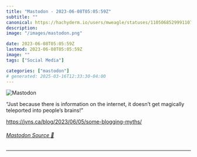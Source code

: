 ```yaml
---
title: "Mastodon - 2023-06-08T05:05:59Z"
subtitle: ""
canonical: https://hachyderm.io/users/mweagle/statuses/110506852999110789
description:
image: "/images/mastodon.png"

date: 2023-06-08T05:05:59Z
lastmod: 2023-06-08T05:05:59Z
image: ""
tags: ["Social Media"]

categories: ["mastodon"]
# generated: 2025-03-16T12:33:30-04:00
---
```

![Mastodon](/images/mastodon.png)

<p>“Just because there is information on the internet, it doesn’t get magically teleported into people’s brains!”</p><p><a href="https://jvns.ca/blog/2023/06/05/some-blogging-myths/" target="_blank" rel="nofollow noopener noreferrer" translate="no"><span class="invisible">https://</span><span class="ellipsis">jvns.ca/blog/2023/06/05/some-b</span><span class="invisible">logging-myths/</span></a></p>


###### [Mastodon Source 🐘](https://hachyderm.io/@mweagle/110506852999110789)

___

